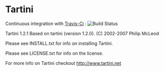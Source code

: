 # Tartini

Continuous integration with [Travis-Ci](https://travis-ci.org/quicky2000/tartini) : ![Build Status](https://travis-ci.org/quicky2000/tartini.svg?branch=master)

Tartini 1.2.1
Based on tartini (version 1.2.0). (C) 2002-2007  Philip McLeod

Please see INSTALL.txt for info on installing Tartini.

Please see LICENSE.txt for info on the license.

For more info on Tartini checkout http://www.tartini.net
